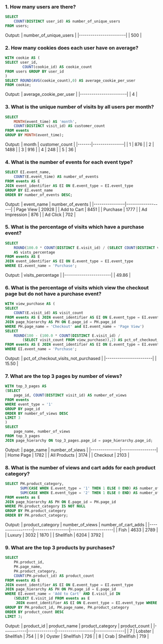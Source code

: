 ### 1. How many users are there?

```sql
SELECT
	COUNT(DISTINCT user_id) AS number_of_unique_users
FROM users;
```

Output:
| number_of_unique_users |
|------------------------|
| 500 |

### 2. How many cookies does each user have on average?

```sql
WITH cookie AS (
SELECT user_id,
        COUNT(cookie_id) AS cookie_count
FROM users GROUP BY user_id
)
SELECT ROUND(AVG(cookie_count),0) AS average_cookie_per_user
FROM cookie;
```

Output:
| average_cookie_per_user |
|------------------------|
| 4 |

### 3. What is the unique number of visits by all users per month?

```sql
SELECT
	MONTH(event_time) AS 'month',
	COUNT(DISTINCT visit_id) AS customer_count
FROM events
GROUP BY MONTH(event_time);
```

Output:
| month | customer_count |
|-------|----------------|
| 1 | 876 |
| 2 | 1488 |
| 3 | 916 |
| 4 | 248 |
| 5 | 36 |

### 4. What is the number of events for each event type?

```sql
SELECT EI.event_name,
	COUNT(E.event_time) AS number_of_events
FROM events AS E
JOIN event_identifier AS EI ON E.event_type = EI.event_type
GROUP BY EI.event_name
ORDER BY number_of_events DESC;
```

Output:
| event_name | number_of_events |
|----------------|-------------------|
| Page View | 20928 |
| Add to Cart | 8451 |
| Purchase | 1777 |
| Ad Impression | 876 |
| Ad Click | 702 |

### 5. What is the percentage of visits which have a purchase event?

```sql
SELECT
	ROUND(100.0 * COUNT(DISTINCT E.visit_id) / (SELECT COUNT(DISTINCT visit_id) FROM events),2)
    AS vists_percentage
FROM events AS E
JOIN event_identifier AS EI ON E.event_type = EI.event_type
WHERE EI.event_name = 'Purchase';
```

Output:
| visits_percentage |
|------------------------|
| 49.86 |

### 6. What is the percentage of visits which view the checkout page but do not have a purchase event?

```sql
WITH view_purchase AS (
SELECT
	COUNT(E.visit_id) AS visit_count
FROM events AS E JOIN event_identifier AS EI ON E.event_type = EI.event_type
JOIN page_hierarchy AS PH ON E.page_id = PH.page_id
WHERE PH.page_name = 'Checkout' and EI.event_name = 'Page View')
SELECT
	ROUND(100 - (100.0 * COUNT(DISTINCT E.visit_id) /
		(SELECT visit_count FROM view_purchase)),2) AS pct_of_checkout_visits_not_purchased
FROM events AS E JOIN event_identifier AS EI ON E.event_type = EI.event_type
WHERE EI.event_name = 'Purchase';
```

Output:
| pct_of_checkout_visits_not_purchased |
|------------------------|
| 15.50 |

### 7. What are the top 3 pages by number of views?

```sql
WITH top_3_pages AS
(SELECT
	page_id, COUNT(DISTINCT visit_id) AS number_of_views
FROM events
WHERE event_type = '1'
GROUP BY page_id
ORDER BY number_of_views DESC
LIMIT 3
)
SELECT
	page_name, number_of_views
FROM top_3_pages
JOIN page_hierarchy ON top_3_pages.page_id = page_hierarchy.page_id;
```

Output:
| page_name | number_of_views |
|---------------|------------------|
| Home Page | 1782 |
| All Products | 3174 |
| Checkout | 2103 |

### 8. What is the number of views and cart adds for each product category?

```sql
SELECT PH.product_category,
	   SUM(CASE WHEN E.event_type = '1' THEN 1 ELSE 0 END) AS number_of_views,
	   SUM(CASE WHEN E.event_type = '2' THEN 1 ELSE 0 END) AS number_of_cart_adds
FROM events as E
JOIN page_hierarchy AS PH ON E.page_id = PH.page_id
WHERE PH.product_category IS NOT NULL
GROUP BY PH.product_category
ORDER BY PH.product_category;
```

Output:
| product_category | number_of_views | number_of_cart_adds |
|------------------|------------------|----------------------|
| Fish | 4633 | 2789 |
| Luxury | 3032 | 1870 |
| Shellfish | 6204 | 3792 |

### 9. What are the top 3 products by purchases?

```sql
SELECT
	PH.product_id,
    PH.page_name,
    PH.product_category,
    COUNT(PH.product_id) AS product_count
FROM events AS E
JOIN event_identifier AS EI ON E.event_type = EI.event_type
JOIN page_hierarchy AS PH ON PH.page_id = E.page_id
WHERE EI.event_name = 'Add to Cart' AND E.visit_id IN
	(SELECT E.visit_id FROM events as E
     JOIN event_identifier AS EI ON E.event_type = EI.event_type WHERE EI.event_name = 'Purchase')
GROUP BY PH.product_id, PH.page_name, PH.product_category
ORDER BY product_count DESC
LIMIT 3;
```

Output:
| product_id | product_name | product_category | product_count |
|------------|--------------|-------------------|---------------|
| 7 | Lobster | Shellfish | 754 |
| 9 | Oyster | Shellfish | 726 |
| 8 | Crab | Shellfish | 719 |
